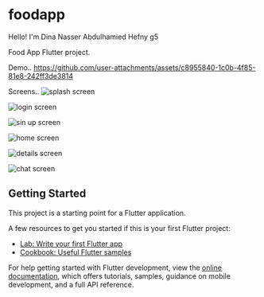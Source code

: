 # foodapp
Hello!  I'm Dina Nasser Abdulhamied Hefny
g5

Food App Flutter project.

Demo..
https://github.com/user-attachments/assets/c8955840-1c0b-4f85-81e8-242ff3de3814

Screens..
![splash screen](https://github.com/user-attachments/assets/3e1d00b6-f86d-48d9-9fc3-01d8b721293d)

![login screen](https://github.com/user-attachments/assets/a2ad68a7-b2a4-42e9-bf48-759c0a995f68)

![sin up screen](https://github.com/user-attachments/assets/78875d6c-fba4-498a-ab3a-6e79cec518a1)

![home screen](https://github.com/user-attachments/assets/6a70242e-c5d3-4f09-92ec-53f34522410f)

![details screen](https://github.com/user-attachments/assets/10e42c44-e8dd-415b-98f2-084c38bac069)

![chat screen](https://github.com/user-attachments/assets/cea0b6dd-4433-4f68-bff5-9396e4d65c51)


## Getting Started

This project is a starting point for a Flutter application.

A few resources to get you started if this is your first Flutter project:

- [Lab: Write your first Flutter app](https://docs.flutter.dev/get-started/codelab)
- [Cookbook: Useful Flutter samples](https://docs.flutter.dev/cookbook)

For help getting started with Flutter development, view the
[online documentation](https://docs.flutter.dev/), which offers tutorials,
samples, guidance on mobile development, and a full API reference.

